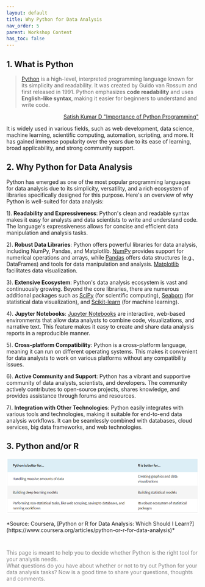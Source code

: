 ```yaml
---
layout: default
title: Why Python for Data Analysis
nav_order: 5
parent: Workshop Content
has_toc: false
---
```


## 1. What is Python

> [Python](https://www.python.org/) is a high-level, interpreted programming language known for its simplicity and readability. It was created by Guido van Rossum and first released in 1991. Python emphasizes **code readability** and uses **English-like syntax**, making it easier for beginners to understand and write code.
<div style="text-align: right">
	<p><a href="https://www.linkedin.com/pulse/importance-python-programming-satish-kumar-d/">Satish Kumar D "Importance of Python Programming"</a></p>
</div>

It is widely used in various fields, such as web development, data science, machine learning, scientific computing, automation, scripting, and more. It has gained immense popularity over the years due to its ease of learning, broad applicability, and strong community support.


## 2. Why Python for Data Analysis

Python has emerged as one of the most popular programming languages for data analysis due to its simplicity, versatility, and a rich ecosystem of libraries specifically designed for this purpose. Here's an overview of why Python is well-suited for data analysis:

1). **Readability and Expressiveness**: Python's clean and readable syntax makes it easy for analysts and data scientists to write and understand code. The language's expressiveness allows for concise and efficient data manipulation and analysis tasks.

2). **Robust Data Libraries**: Python offers powerful libraries for data analysis, including NumPy, Pandas, and Matplotlib. [NumPy](https://numpy.org/doc/stable/) provides support for numerical operations and arrays, while [Pandas](https://pandas.pydata.org/docs/) offers data structures (e.g., DataFrames) and tools for data manipulation and analysis. [Matplotlib](https://matplotlib.org/stable/gallery/index.html) facilitates data visualization.

3). **Extensive Ecosystem**: Python's data analysis ecosystem is vast and continuously growing. Beyond the core libraries, there are numerous additional packages such as [SciPy](https://docs.scipy.org/doc/scipy/) (for scientific computing), [Seaborn](https://seaborn.pydata.org/examples/index.html) (for statistical data visualization), and [Scikit-learn](https://scikit-learn.org/stable/auto_examples/index.html) (for machine learning).

4). **Jupyter Notebooks**: [Jupyter Notebooks](https://jupyter.org/) are interactive, web-based environments that allow data analysts to combine code, visualizations, and narrative text. This feature makes it easy to create and share data analysis reports in a reproducible manner.

5). **Cross-platform Compatibility**: Python is a cross-platform language, meaning it can run on different operating systems. This makes it convenient for data analysts to work on various platforms without any compatibility issues.

6). **Active Community and Support**: Python has a vibrant and supportive community of data analysts, scientists, and developers. The community actively contributes to open-source projects, shares knowledge, and provides assistance through forums and resources.

7). **Integration with Other Technologies**: Python easily integrates with various tools and technologies, making it suitable for end-to-end data analysis workflows. It can be seamlessly combined with databases, cloud services, big data frameworks, and web technologies.


## 3. Python and/or R
<p align="center">
<img src="images/RvsPython.png" width="800" />
</p>
*Source: Coursera, [Python or R for Data Analysis: Which Should I Learn?](https://www.coursera.org/articles/python-or-r-for-data-analysis)*

<br>
<p style="color:grey; font-size:14px; padding-top: 2em">
This page is meant to help you to decide whether Python is the right tool for your analysis needs. <br>
What questions do you have about whether or not to try out Python for your data analysis tasks? Now is a good time to share your questions, thoughts and comments.
